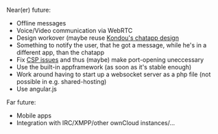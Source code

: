 Near(er) future:
 - Offline messages
 - Voice/Video communication via WebRTC
 - Design workover (maybe reuse [Kondou's chatapp design](https://github.com/Kondou-ger/oc_chat)
 - Something to notify the user, that he got a message, while he's in a different app, than the chatapp
 - Fix [CSP issues](https://github.com/owncloud/chat/issues/10) and thus (maybe) make port-opening uneccessary
 - Use the built-in appframework (as soon as it's stable enough)
 - Work around having to start up a websocket server as a php file (not possible in e.g. shared-hosting)
 - Use angular.js

Far future:
 - Mobile apps
 - Integration with IRC/XMPP/other ownCloud instances/…
